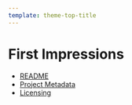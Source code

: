 ```yaml
---
template: theme-top-title
---
```


# First Impressions

- [README](https://docs.github.com/en/repositories/managing-your-repositorys-settings-and-features/customizing-your-repository/about-readmes)
- [Project Metadata](https://docs.github.com/en/repositories/creating-and-managing-repositories/about-repositories)
- [Licensing](https://docs.github.com/en/repositories/managing-your-repositorys-settings-and-features/customizing-your-repository/licensing-a-repository)